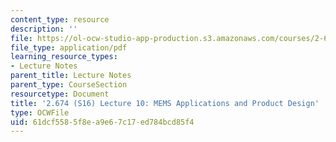 ```yaml
---
content_type: resource
description: ''
file: https://ol-ocw-studio-app-production.s3.amazonaws.com/courses/2-674-micro-nano-engineering-laboratory-spring-2016/61dcf5585f8ea9e67c17ed784bcd85f4_MIT2_674S16_Lec10graphene.pdf
file_type: application/pdf
learning_resource_types:
- Lecture Notes
parent_title: Lecture Notes
parent_type: CourseSection
resourcetype: Document
title: '2.674 (S16) Lecture 10: MEMS Applications and Product Design'
type: OCWFile
uid: 61dcf558-5f8e-a9e6-7c17-ed784bcd85f4
---
```

